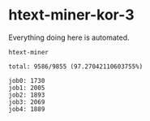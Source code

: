 # htext-miner-kor-3

Everything doing here is automated.

```
htext-miner

total: 9586/9855 (97.27042110603755%)

job0: 1730
job1: 2005
job2: 1893
job3: 2069
job4: 1889
```